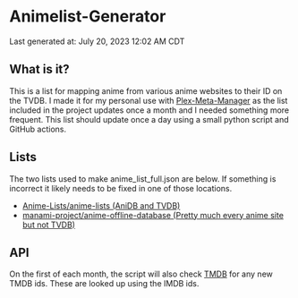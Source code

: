 # Animelist-Generator
Last generated at: July 20, 2023 12:02 AM CDT

## What is it?
This is a list for mapping anime from various anime websites to their ID on the TVDB. I made it for my personal use with [Plex-Meta-Manager](https://github.com/meisnate12/Plex-Meta-Manager) as the list included in the project updates once a month and I needed something more frequent. This list should update once a day using a small python script and GitHub actions.


## Lists
The two lists used to make anime_list_full.json are below. If something is incorrect it likely needs to be fixed in one of those locations.
- [Anime-Lists/anime-lists (AniDB and TVDB)](https://github.com/Anime-Lists/anime-lists/)
- [manami-project/anime-offline-database (Pretty much every anime site but not TVDB)](https://github.com/manami-project/anime-offline-database/)

## API
On the first of each month, the script will also check [TMDB](https://www.themoviedb.org/?language=en-US) for any new TMDB ids. These are looked up using the IMDB ids.